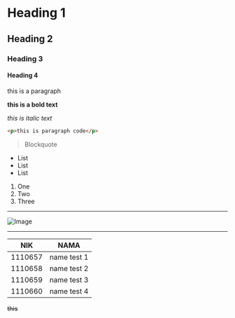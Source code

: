 # Heading 1
## Heading 2
### Heading 3
#### Heading 4

this is a paragraph

**this is a bold text**

*this is italic text*

```html
<p>this is paragraph code</p>
```

> Blockquote

* List
* List
* List

1. One
2. Two
3. Three

---

![Image](http://158.140.177.79/img/valhalla.png)

---

NIK | NAMA
------------ | -------------
1110657 | name test 1
1110658 | name test 2
1110659 | name test 3
1110660 | name test 4

~~this~~